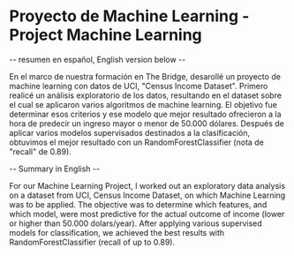 # Proyecto de Machine Learning - Project Machine Learning 

-- resumen en español, English version below --

En el marco de nuestra formación en The Bridge, desarollé un proyecto de machine learning con datos de UCI, "Census Income Dataset". Primero realicé un análisis exploratorio de los datos, resultando en el dataset sobre el cual se aplicaron varios algoritmos de machine learning. El objetivo fue determinar esos criterios y ese  modelo que mejor resultado ofrecieron a la hora de predecir un ingreso mayor o menor de 50.000 dólares. Después de aplicar varios modelos supervisados destinados a la clasificación, obtuvimos el mejor resultado con un RandomForestClassifier (nota de "recall" de 0.89).


-- Summary in English --

For our Machine Learning Project, I worked out an exploratory data analysis on a dataset from UCI, Census Income Dataset, on which Machine Learning was to be applied. The objective was to determine which features, and which model, were most predictive for the actual outcome of income (lower or higher than 50.000 dolars/year). After applying various supervised models for classification, we achieved the best results with RandomForestClassifier (recall of up to 0.89).
